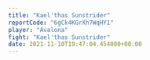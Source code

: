 ```yaml
---
title: "Kael'thas Sunstrider"
reportCode: "6gCk4KGrXh7WqHY1"
player: "Avalona"
fight: "Kael'thas Sunstrider"
date: 2021-11-10T19:47:04.454000+00:00
---
```

